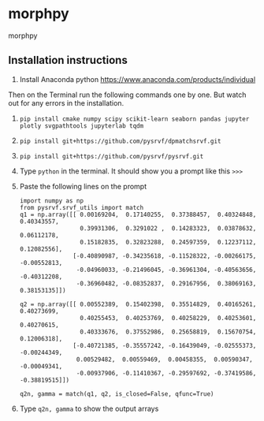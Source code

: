 # morphpy
morphpy


## Installation instructions

1. Install Anaconda python
https://www.anaconda.com/products/individual

Then on the Terminal run the following commands one by one. But watch out for any errors in the installation.
1. `pip install cmake numpy scipy scikit-learn seaborn pandas jupyter plotly svgpathtools jupyterlab tqdm`

1. `pip install git+https://github.com/pysrvf/dpmatchsrvf.git`

1. `pip install git+https://github.com/pysrvf/pysrvf.git`

1. Type `python` in the terminal. It should show you a prompt like this ``>>> ``

1. Paste the following lines on the prompt
     ```
     import numpy as np
     from pysrvf.srvf_utils import match
     q1 = np.array([[ 0.00169204,  0.17140255,  0.37388457,  0.40324848,  0.40343557,
                      0.39931306,  0.3291022 ,  0.14283323,  0.03878632,  0.06112178,
                      0.15182835,  0.32823288,  0.24597359,  0.12237112,  0.12082556],
                    [-0.40890987, -0.34235618, -0.11528322, -0.00266175, -0.00552813,
                     -0.04960033, -0.21496045, -0.36961304, -0.40563656, -0.40312208,
                     -0.36960482, -0.08352837,  0.29167956,  0.38069163,  0.38153135]])

     q2 = np.array([[ 0.00552389,  0.15402398,  0.35514829,  0.40165261,  0.40273699,
                      0.40255453,  0.40253769,  0.40258229,  0.40253601,  0.40270615,
                      0.40333676,  0.37552986,  0.25658819,  0.15670754,  0.12006318],
                    [-0.40721385, -0.35557242, -0.16439049, -0.02555373, -0.00244349,
                     0.00529482,  0.00559469,  0.00458355,  0.00590347, -0.00049341,
                     -0.00937906, -0.11410367, -0.29597692, -0.37419586, -0.38819515]])

     q2n, gamma = match(q1, q2, is_closed=False, qfunc=True)
     ```
1. Type `q2n, gamma` to show the output arrays
